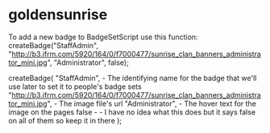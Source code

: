 # goldensunrise

To add a new badge to BadgeSetScript use this function:
createBadge("StaffAdmin", "http://b3.ifrm.com/5920/164/0/f7000477/sunrise_clan_banners_administrator_mini.jpg", "Administrator", false);

createBadge(
"StaffAdmin", - The identifying name for the badge that we'll use later to set it to people's badge sets
"http://b3.ifrm.com/5920/164/0/f7000477/sunrise_clan_banners_administrator_mini.jpg", - The image file's url
"Administrator", - The hover text for the image on the pages
false -  - I have no idea what this does but it says false on all of them so keep it in there
);
